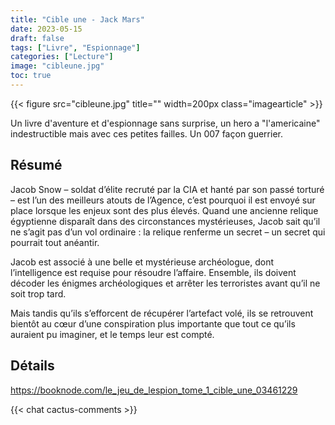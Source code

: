 ```yaml
---
title: "Cible une - Jack Mars"
date: 2023-05-15
draft: false
tags: ["Livre", "Espionnage"]
categories: ["Lecture"]
image: "cibleune.jpg"
toc: true
---
```

{{< figure src="cibleune.jpg" title="" width=200px class="imagearticle" >}}

Un livre d'aventure et d'espionnage sans surprise, un hero a "l'americaine" indestructible mais avec ces petites failles.
Un 007 façon guerrier. 

## Résumé
Jacob Snow – soldat d’élite recruté par la CIA et hanté par son passé torturé – est l’un des meilleurs atouts de l’Agence, c’est pourquoi il est envoyé sur place lorsque les enjeux sont des plus élevés. Quand une ancienne relique égyptienne disparaît dans des circonstances mystérieuses, Jacob sait qu’il ne s’agit pas d’un vol ordinaire : la relique renferme un secret – un secret qui pourrait tout anéantir.  
  
Jacob est associé à une belle et mystérieuse archéologue, dont l’intelligence est requise pour résoudre l’affaire. Ensemble, ils doivent décoder les énigmes archéologiques et arrêter les terroristes avant qu’il ne soit trop tard.  
  
Mais tandis qu’ils s’efforcent de récupérer l’artefact volé, ils se retrouvent bientôt au cœur d’une conspiration plus importante que tout ce qu’ils auraient pu imaginer, et le temps leur est compté.

## Détails
https://booknode.com/le_jeu_de_lespion_tome_1_cible_une_03461229

{{< chat cactus-comments >}}
